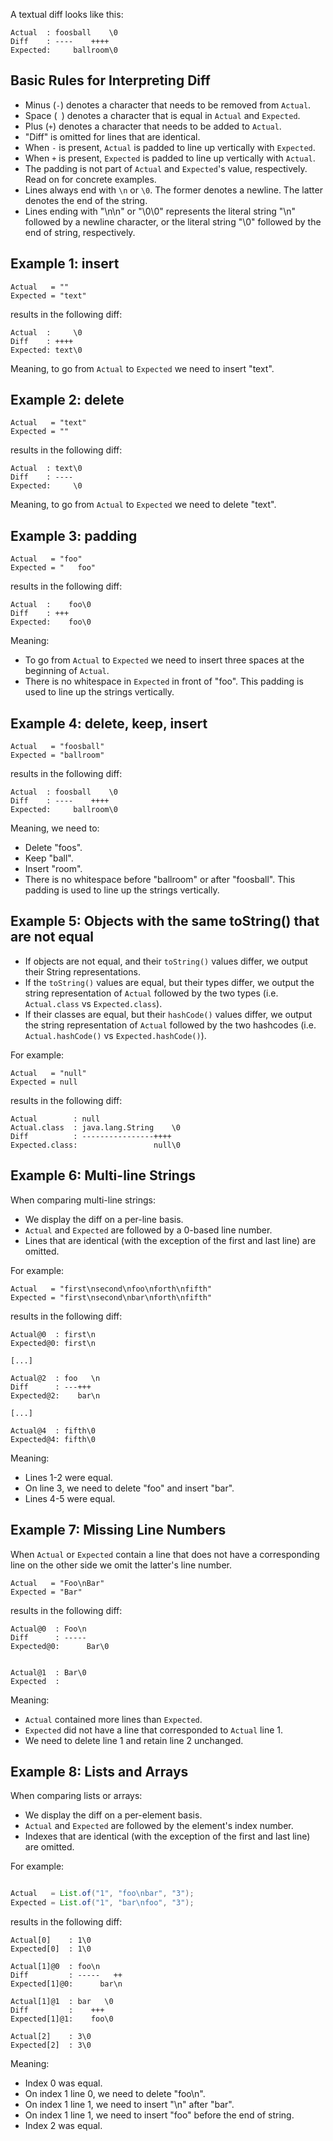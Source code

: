 A textual diff looks like this:

```text
Actual  : foosball    \0
Diff    : ----    ++++  
Expected:     ballroom\0
```

## Basic Rules for Interpreting Diff

* Minus (`-`) denotes a character that needs to be removed from `Actual`.
* Space (` `) denotes a character that is equal in `Actual` and `Expected`.
* Plus (`+`) denotes a character that needs to be added to `Actual`.
* "Diff" is omitted for lines that are identical.
* When `-` is present, `Actual` is padded to line up vertically with `Expected`.
* When `+` is present, `Expected` is padded to line up vertically with `Actual`.
* The padding is not part of `Actual` and `Expected`'s value, respectively. Read on for concrete examples.
* Lines always end with `\n` or `\0`. The former denotes a newline. The latter denotes the end of the string.
* Lines ending with "\n\n" or "\0\0" represents the literal string "\n" followed by a newline character, or the literal string "\0" followed by the end of string, respectively.

## Example 1: insert

```text
Actual   = ""
Expected = "text"
```

results in the following diff:

```text
Actual  :     \0
Diff    : ++++  
Expected: text\0
```

Meaning, to go from `Actual` to `Expected` we need to insert "text".

## Example 2: delete

```text
Actual   = "text"
Expected = ""
```

results in the following diff:

```text
Actual  : text\0
Diff    : ----  
Expected:     \0
```

Meaning, to go from `Actual` to `Expected` we need to delete "text".

## Example 3: padding

```text
Actual   = "foo"
Expected = "   foo"
```

results in the following diff:

```text
Actual  :    foo\0
Diff    : +++     
Expected:    foo\0
```

Meaning:

* To go from `Actual` to `Expected` we need to insert three spaces at the beginning of `Actual`.
* There is no whitespace in `Expected` in front of "foo". This padding is used to line up the strings vertically.

## Example 4: delete, keep, insert

```text
Actual   = "foosball"
Expected = "ballroom"
```

results in the following diff:

```text
Actual  : foosball    \0
Diff    : ----    ++++  
Expected:     ballroom\0
```

Meaning, we need to:

* Delete "foos".
* Keep "ball".
* Insert "room".
* There is no whitespace before "ballroom" or after "foosball". This padding is used to line up the strings vertically.

## Example 5: Objects with the same toString() that are not equal

* If objects are not equal, and their `toString()` values differ, we output their String representations.
* If the `toString()` values are equal, but their types differ, we output the string representation of `Actual` followed by the two types (i.e. `Actual.class` vs `Expected.class`).
* If their classes are equal, but their `hashCode()` values differ, we output the string representation of `Actual` followed by the two hashcodes (i.e. `Actual.hashCode()` vs `Expected.hashCode()`).

For example:

```text
Actual   = "null"
Expected = null
```

results in the following diff:

```text
Actual        : null
Actual.class  : java.lang.String    \0
Diff          : ----------------++++
Expected.class:                 null\0
```

## Example 6: Multi-line Strings

When comparing multi-line strings:

* We display the diff on a per-line basis.
* `Actual` and `Expected` are followed by a 0-based line number.
* Lines that are identical (with the exception of the first and last line) are omitted.

For example:

```text
Actual   = "first\nsecond\nfoo\nforth\nfifth"
Expected = "first\nsecond\nbar\nforth\nfifth"
```

results in the following diff:

```text
Actual@0  : first\n
Expected@0: first\n

[...]

Actual@2  : foo   \n
Diff      : ---+++  
Expected@2:    bar\n

[...]

Actual@4  : fifth\0
Expected@4: fifth\0
```

Meaning:

* Lines 1-2 were equal.
* On line 3, we need to delete "foo" and insert "bar".
* Lines 4-5 were equal.

## Example 7: Missing Line Numbers

When `Actual` or `Expected` contain a line that does not have a corresponding line on the other side we omit the latter's line number.

```text
Actual   = "Foo\nBar"
Expected = "Bar"
```

results in the following diff:

```text
Actual@0  : Foo\n     
Diff      : -----     
Expected@0:      Bar\0


Actual@1  : Bar\0
Expected  :       
```

Meaning:

* `Actual` contained more lines than `Expected`.
* `Expected` did not have a line that corresponded to `Actual` line 1.
* We need to delete line 1 and retain line 2 unchanged.

## Example 8: Lists and Arrays

When comparing lists or arrays:

* We display the diff on a per-element basis.
* `Actual` and `Expected` are followed by the element's index number.
* Indexes that are identical (with the exception of the first and last line) are omitted.

For example:

```java

Actual   = List.of("1", "foo\nbar", "3");
Expected = List.of("1", "bar\nfoo", "3");
```

results in the following diff:

```text
Actual[0]    : 1\0
Expected[0]  : 1\0

Actual[1]@0  : foo\n
Diff         : -----   ++
Expected[1]@0:      bar\n     

Actual[1]@1  : bar   \0
Diff         :    +++
Expected[1]@1:    foo\0

Actual[2]    : 3\0
Expected[2]  : 3\0
```

Meaning:

* Index 0 was equal.
* On index 1 line 0, we need to delete "foo\n".
* On index 1 line 1, we need to insert "\n" after "bar".
* On index 1 line 1, we need to insert "foo" before the end of string.
* Index 2 was equal.